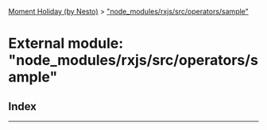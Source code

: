 [Moment Holiday (by Nesto)](../README.md) > ["node_modules/rxjs/src/operators/sample"](../modules/_node_modules_rxjs_src_operators_sample_.md)

# External module: "node_modules/rxjs/src/operators/sample"

## Index

---

